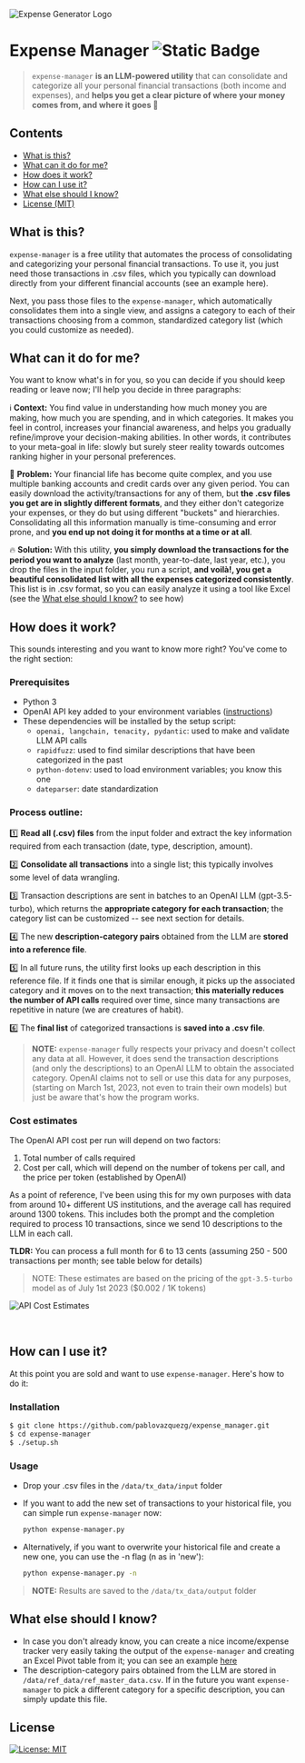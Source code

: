 ![Expense Generator Logo](https://github.com/pablovazquezg/expense_manager/blob/master/media/readmemd-header.png)

# Expense Manager ![Static Badge](https://img.shields.io/badge/Made_with_love_in-NYC-red)

> `expense-manager` **is an LLM-powered utility** that can consolidate and categorize all your personal financial transactions (both income and expenses), and **helps you get a clear picture of where your money comes from, and where it goes 💸**



## Contents

 * [What is this?](#what-is-this) 
 * [What can it do for me?](#what-can-it-do-for-me)
 * [How does it work?](#how-does-it-work)
 * [How can I use it?](#how-can-i-use-it)
 * [What else should I know?](#what-else-should-i-know)
 * [License (MIT)](#license)


## What is this?
`expense-manager` is a free utility that automates the process of consolidating and categorizing your personal financial transactions. To use it, you just need those transactions in .csv files, which you typically can download directly from your different financial accounts (see an example here).

Next, you pass those files to the `expense-manager`, which automatically consolidates them into a single view, and assigns a category to each of their transactions choosing from a common, standardized category list (which you could customize as needed). 
## What can it do for me?
You want to know what's in for you, so you can decide if you should keep reading or leave now; I'll help you decide in three paragraphs:

ℹ️ **Context:** You find value in understanding how much money you are making, how much you are spending, and in which categories. It makes you feel in control, increases your financial awareness, and helps you gradually refine/improve your decision-making abilities. In other words, it contributes to your meta-goal in life: slowly but surely steer reality towards outcomes ranking higher in your personal preferences.

🚩 **Problem:** Your financial life has become quite complex, and you use multiple banking accounts and credit cards over any given period. You can easily download the activity/transactions for any of them, but **the .csv files you get are in slightly different formats**, and they either don't categorize your expenses, or they do but using different "buckets" and hierarchies. Consolidating all this information manually is time-consuming and error prone, and **you end up not doing it for months at a time or at all**.

🔥 **Solution:** With this utility, **you simply download the transactions for the period you want to analyze** (last month, year-to-date, last year, etc.), you drop the files in the input folder, you run a script, **and voilà!, you get a beautiful consolidated list with all the expenses categorized consistently**. This list is in .csv format, so you can easily analyze it using a tool like Excel (see the [What else should I know?](#what-else-should-i-know) to see how)

## How does it work?

This sounds interesting and you want to know more right? You've come to the right section:
### Prerequisites
+ Python 3
+ OpenAI API key added to your environment variables ([instructions](https://www.immersivelimit.com/tutorials/adding-your-openai-api-key-to-system-environment-variables))
+ These dependencies will be installed by the setup script:
    - `openai, langchain, tenacity, pydantic`: used to make and validate LLM API calls
    - `rapidfuzz`: used to find similar descriptions that have been categorized in the past
    - `python-dotenv`: used to load environment variables; you know this one
    - `dateparser`: date standardization

### Process outline:

1️⃣ **Read all (.csv) files** from the input folder and extract the key information required from each transaction (date, type, description, amount).

2️⃣ **Consolidate all transactions** into a single list; this typically involves some level of data wrangling.

3️⃣ Transaction descriptions are sent in batches to an OpenAI LLM (gpt-3.5-turbo), which returns the **appropriate category for each transaction**; the category list can be customized -- see next section for details.

4️⃣ The new **description-category pairs** obtained from the LLM are **stored into a reference file**.

5️⃣ In all future runs, the utility first looks up each description in this reference file. If it finds one that is similar enough, it picks up the associated category and it moves on to the next transaction; **this materially reduces the number of API calls** required over time, since many transactions are repetitive in nature (we are creatures of habit).

6️⃣ The **final list** of categorized transactions is **saved into a .csv file**.  


> **NOTE:**
> `expense-manager` fully respects your privacy and doesn't collect any data at all. However, it does send the transaction descriptions (and only the descriptions) to an OpenAI LLM to obtain the associated category. OpenAI claims not to sell or use this data for any purposes, (starting on March 1st, 2023, not even to train their own models) but just be aware that's how the program works.

### Cost estimates
The OpenAI API cost per run will depend on two factors:
1. Total number of calls required
1. Cost per call, which will depend on the number of tokens per call, and the price per token (established by OpenAI)

As a point of reference, I've been using this for my own purposes with data from around 10+ different US institutions, and the average call has required around 1300 tokens. This includes both the prompt and the completion required to process 10 transactions, since we send 10 descriptions to the LLM in each call.

**TLDR:** You can process a full month for 6 to 13 cents (assuming 250 - 500 transactions per month; see table below for details)

> NOTE: These estimates are based on the pricing of the `gpt-3.5-turbo` model as of July 1st 2023 ($0.002 / 1K tokens)

![API Cost Estimates](https://github.com/pablovazquezg/expense_manager/blob/master/media/cost_estimates.png)

<br/>

## How can I use it?
At this point you are sold and want to use `expense-manager`. Here's how to do it:
### Installation

```bash
$ git clone https://github.com/pablovazquezg/expense_manager.git
$ cd expense-manager
$ ./setup.sh
```


### Usage

+ Drop your .csv files in the `/data/tx_data/input` folder

+ If you want to add the new set of transactions to your historical file, you can simple run `expense-manager` now:
    ```bash
    python expense-manager.py
    ```
+ Alternatively, if you want to overwrite your historical file and create a new one, you can use the -n flag (n as in 'new'): 
    ```bash
    python expense-manager.py -n
    ```
> **NOTE:**
> Results are saved to the `/data/tx_data/output` folder

## What else should I know?
- In case you don't already know, you can create a nice income/expense tracker very easily taking the output of the `expense-manager` and creating an Excel Pivot table from it; you can see an example [here](https://www.vertex42.com/blog/excel-tips/using-pivot-tables-to-analyze-income-and-expenses.html)
- The description-category pairs obtained from the LLM are stored in `/data/ref_data/ref_master_data.csv`. If in the future you want `expense-manager` to pick a different category for a specific description, you can simply update this file.

## License
[![License: MIT](https://img.shields.io/badge/License-MIT-yellow.svg)](https://opensource.org/licenses/MIT)